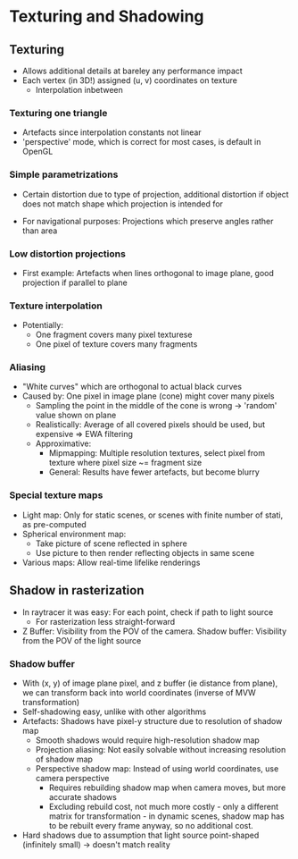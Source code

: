 # Texturing and Shadowing

## Texturing

- Allows additional details at bareley any performance impact
- Each vertex (in 3D!) assigned (u, v) coordinates on texture
  - Interpolation inbetween

### Texturing one triangle

- Artefacts since interpolation constants not linear
- 'perspective' mode, which is correct for most cases, is default in OpenGL

### Simple parametrizations

- Certain distortion due to type of projection, additional distortion if object
  does not match shape which projection is intended for

- For navigational purposes: Projections which preserve angles rather than area

### Low distortion projections

- First example: Artefacts when lines orthogonal to image plane, good projection if parallel to plane

### Texture interpolation

- Potentially:
  - One fragment covers many pixel texturese
  - One pixel of texture covers many fragments

### Aliasing

- "White curves" which are orthogonal to actual black curves
- Caused by: One pixel in image plane (cone) might cover many pixels
  - Sampling the point in the middle of the cone is wrong -> 'random' value
    shown on plane
  - Realistically: Average of all covered pixels should be used, but expensive => EWA filtering
  - Approximative:
    - Mipmapping: Multiple resolution textures, select pixel from texture where pixel size ~= fragment size
    - General: Results have fewer artefacts, but become blurry

### Special texture maps

- Light map: Only for static scenes, or scenes with finite number of stati, as
  pre-computed
- Spherical environment map:
  - Take picture of scene reflected in sphere
  - Use picture to then render reflecting objects in same scene
- Various maps: Allow real-time lifelike renderings

## Shadow in rasterization

- In raytracer it was easy: For each point, check if path to light source
  - For rasterization less straight-forward
- Z Buffer: Visibility from the POV of the camera. Shadow buffer: Visibility from the POV of the light source

### Shadow buffer

- With (x, y) of image plane pixel, and z buffer (ie distance from plane), we
  can transform back into world coordinates (inverse of MVW transformation)
- Self-shadowing easy, unlike with other algorithms
- Artefacts: Shadows have pixel-y structure due to resolution of shadow map
  - Smooth shadows would require high-resolution shadow map
  - Projection aliasing: Not easily solvable without increasing resolution of
    shadow map
  - Perspective shadow map: Instead of using world coordinates, use camera
    perspective
    - Requires rebuilding shadow map when camera moves, but more accurate
      shadows
    - Excluding rebuild cost, not much more costly - only a different matrix
      for transformation - in dynamic scenes, shadow map has to be rebuilt
      every frame anyway, so no additional cost.
- Hard shadows due to assumption that light source point-shaped (infinitely
  small) -> doesn't match reality
